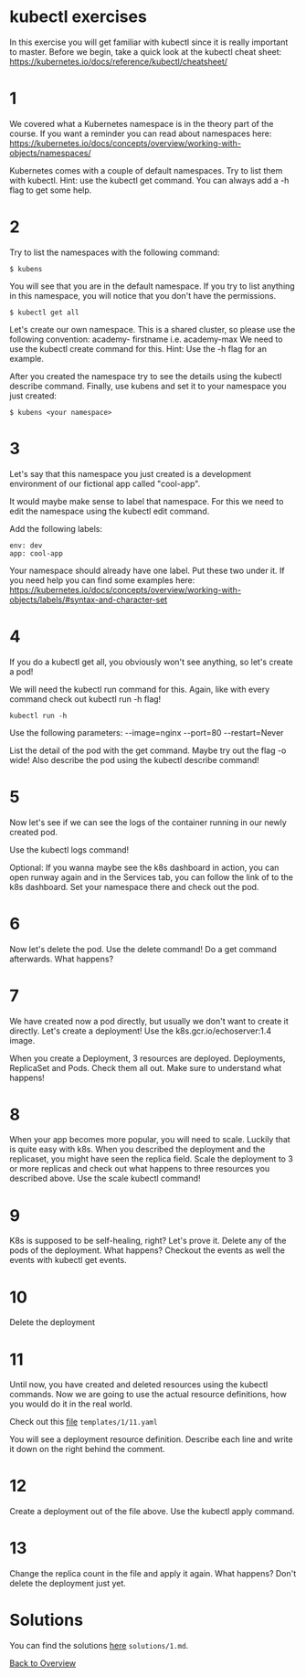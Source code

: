 # kubectl exercises

In this exercise you will get familiar with kubectl since it is really important to master.
Before we begin, take a quick look at the kubectl cheat sheet:
https://kubernetes.io/docs/reference/kubectl/cheatsheet/

# 1

We covered what a Kubernetes namespace is in the theory part of the course.
If you want a reminder you can read about namespaces here: https://kubernetes.io/docs/concepts/overview/working-with-objects/namespaces/

Kubernetes comes with a couple of default namespaces.
Try to list them with kubectl. Hint: use the kubectl get command. You can always add a -h flag to get some help.

# 2

Try to list the namespaces with the following command:
```
$ kubens
```

You will see that you are in the default namespace.
If you try to list anything in this namespace, you will notice that you don't have the permissions.
```
$ kubectl get all
```

Let's create our own namespace.
This is a shared cluster, so please use the following convention: academy- firstname i.e. academy-max
We need to use the kubectl create command for this.
Hint: Use the -h flag for an example.

After you created the namespace try to see the details using the kubectl describe command.
Finally, use kubens and set it to your namespace you just created:
```
$ kubens <your namespace>
```

# 3

Let's say that this namespace you just created is a development environment of our fictional app called "cool-app".

It would maybe make sense to label that namespace.
For this we need to edit the namespace using the kubectl edit command.

Add the following labels:
```
env: dev
app: cool-app
```

Your namespace should already have one label. Put these two under it.
If you need help you can find some examples here:
https://kubernetes.io/docs/concepts/overview/working-with-objects/labels/#syntax-and-character-set

# 4

If you do a kubectl get all, you obviously won't see anything, so let's create a pod!

We will need the kubectl run command for this. Again, like with every command check out kubectl run -h flag!

```
kubectl run -h
```

Use the following parameters:
--image=nginx
--port=80
--restart=Never

List the detail of the pod with the get command. Maybe try out the flag -o wide!
Also describe the pod using the kubectl describe command!

# 5

Now let's see if we can see the logs of the container running in our newly created pod.

Use the kubectl logs command!

Optional:
If you wanna maybe see the k8s dashboard in action, you can open runway again and in the Services tab, you can follow the link of to the k8s dashboard.
Set your namespace there and check out the pod.

# 6

Now let's delete the pod. Use the delete command!
Do a get command afterwards. What happens?

# 7

We have created now a pod directly, but usually we don't want to create it directly.
Let's create a deployment! Use the k8s.gcr.io/echoserver:1.4 image.

When you create a Deployment, 3 resources are deployed. Deployments, ReplicaSet and Pods. Check them all out. Make sure to understand what happens!

# 8

When your app becomes more popular, you will need to scale. Luckily that is quite easy with k8s.
When you described the deployment and the replicaset, you might have seen the replica field.
Scale the deployment to 3 or more replicas and check out what happens to three resources you described above.
Use the scale kubectl command!

# 9

K8s is supposed to be self-healing, right? Let's prove it. Delete any of the pods of the deployment.
What happens? Checkout the events as well the events with kubectl get events.

# 10

Delete the deployment

# 11

Until now, you have created and deleted resources using the kubectl commands.
Now we are going to use the actual resource definitions, how you would do it in the real world.

Check out this [file](templates/1/11.yaml) `templates/1/11.yaml`

You will see a deployment resource definition. Describe each line and write it down on the right behind the comment.

# 12

Create a deployment out of the file above. Use the kubectl apply command.

# 13 

Change the replica count in the file and apply it again. What happens?
Don't delete the deployment just yet.

# Solutions

You can find the solutions [here](solutions/1.md) `solutions/1.md`.


[Back to Overview](https://github.com/ninech/academy)